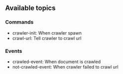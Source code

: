 ## Available topics

### Commands

- crawler-init: When crawler spawn
- crawl-url: Tell crawler to crawl url

### Events

- crawled-event: When document is crawled
- not-crawled-event: When crawler failed to crawl url
